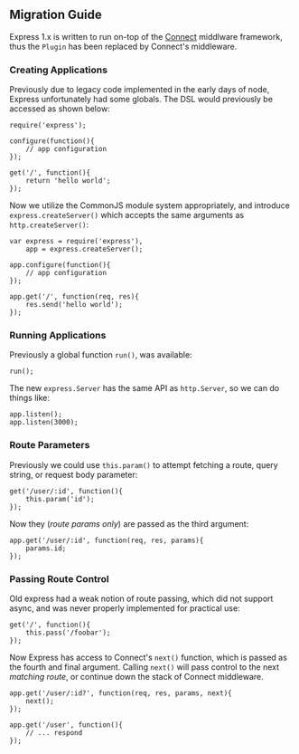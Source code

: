 
## Migration Guide

Express 1.x is written to run on-top of the [Connect](http://extjs.github.com/Connect) middlware
framework, thus the `Plugin` has been replaced by Connect's middleware.

### Creating Applications

Previously due to legacy code implemented in the early days of node,
Express unfortunately had some globals. The DSL would previously be
accessed as shown below:

    require('express');

    configure(function(){
	    // app configuration
    });

    get('/', function(){
	    return 'hello world';
    });

Now we utilize the CommonJS module system appropriately, and
introduce `express.createServer()` which accepts the same arguments
as `http.createServer()`:

    var express = require('express'),
		app = express.createServer();
	
	app.configure(function(){
		// app configuration
	});
	
	app.get('/', function(req, res){
		res.send('hello world');
	});


### Running Applications

Previously a global function `run()`, was available:

    run();

The new `express.Server` has the same API as `http.Server`,
so we can do things like:

	app.listen();
	app.listen(3000);

### Route Parameters

Previously we could use `this.param()` to attempt
fetching a route, query string, or request body parameter:

    get('/user/:id', function(){
		this.param('id');
    });

Now they (_route params only_) are passed as the third argument:

    app.get('/user/:id', function(req, res, params){
		params.id;
    });

### Passing Route Control

Old express had a weak notion of route passing,
which did not support async, and was never properly 
implemented for practical use:

    get('/', function(){
	    this.pass('/foobar');
    });

Now Express has access to Connect's `next()` function,
which is passed as the fourth and final argument. Calling `next()` will
pass control to the next _matching route_, or continue down the stack
of Connect middleware.

    app.get('/user/:id?', function(req, res, params, next){
	    next();
    });

	app.get('/user', function(){
		// ... respond
	});